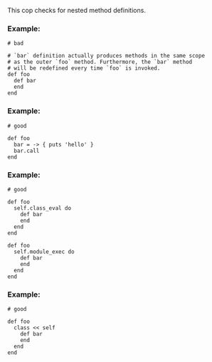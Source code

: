 This cop checks for nested method definitions.

### Example:

    # bad

    # `bar` definition actually produces methods in the same scope
    # as the outer `foo` method. Furthermore, the `bar` method
    # will be redefined every time `foo` is invoked.
    def foo
      def bar
      end
    end

### Example:

    # good

    def foo
      bar = -> { puts 'hello' }
      bar.call
    end

### Example:

    # good

    def foo
      self.class_eval do
        def bar
        end
      end
    end

    def foo
      self.module_exec do
        def bar
        end
      end
    end

### Example:

    # good

    def foo
      class << self
        def bar
        end
      end
    end